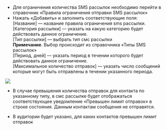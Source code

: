 - Для ограничения количества SMS рассылок необходимо перейти в справочник «Правила ограничения отправки SMS рассылок»
- Нажать «Добавить» и заполнить соответствующие поля:  
    [Название] — название правила ограничения sms рассылки.  
    [Категория рассылки] — указать на какую категорию будет действовать данное ограничение.  
    [Тип рассылки] — выбрать тип смс рассылки  
    **Примечание**. Выбор происходит из справочника «Типы SMS рассылок»  
    [Период, дней] — указать период в течении которого будет действовать данное ограничение.  
    [Максимальное количество отправок] — указать число сообщений которые могут быть отправлены в течении указанного периода.  
    

![](https://samarasoft.com/wp-content/uploads/2023/11/%D0%BD%D0%B0%D1%81%D1%82%D1%80%D0%B9%D0%BA%D0%B0-%D0%BE%D0%B3%D1%80%D0%B0%D0%BD%D0%B8%D1%87%D0%B5%D0%BD%D0%B8%D1%8F-%D0%BA%D0%BE%D0%BB%D0%B8%D1%87%D0%B5%D1%81%D1%82%D0%B2%D0%B0-%D1%81%D0%BC%D1%81-%D1%80%D0%B0%D1%81%D1%81%D1%8B%D0%BB%D0%BE%D0%BA1-1024x297.png)

- В случае превышения количества отправок для контакта по указанному типу, в смс рассылке будет отображаться соответствующее уведомление «Превышен лимит отправок» в строке состояния. Данным контактам сообщения не отправятся.

- В аудитории будет указано, для каких контактов превышен лимит отправок
